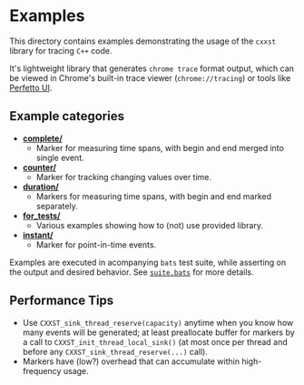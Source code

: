 # Examples

This directory contains examples demonstrating the usage of the `cxxst` library for tracing `C++` code.

It's lightweight library that generates `chrome trace` format output, which can be viewed in Chrome's built-in trace viewer (`chrome://tracing`) or tools like [Perfetto UI](https://ui.perfetto.dev/).

## Example categories

* **[complete/](complete/)**
  * Marker for measuring time spans, with begin and end merged into single event.
* **[counter/](counter/)**
  * Marker for tracking changing values over time.
* **[duration/](duration/)**
  * Markers for measuring time spans, with begin and end marked separately.
* **[for_tests/](for_tests/)**
  * Various examples showing how to (not) use provided library.
* **[instant/](instant/)**
  * Marker for point-in-time events.

Examples are executed in acompanying `bats` test suite, while asserting on the output and desired behavior. See [`suite.bats`](../tests/integration/suite/suite.bats) for more details.

## Performance Tips

* Use `CXXST_sink_thread_reserve(capacity)` anytime when you know how many events will be generated; at least preallocate buffer for markers by a call to `CXXST_init_thread_local_sink()` (at most once per thread and before any `CXXST_sink_thread_reserve(...)` call).
* Markers have (low?) overhead that can accumulate within high-frequency usage.

